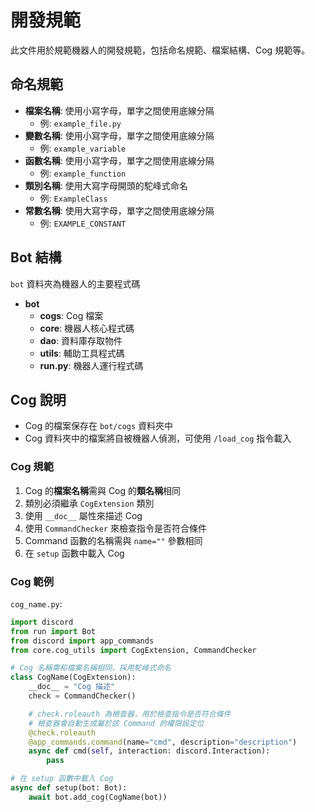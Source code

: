 # 開發規範

此文件用於規範機器人的開發規範，包括命名規範、檔案結構、Cog 規範等。

## 命名規範

- **檔案名稱**: 使用小寫字母，單字之間使用底線分隔
  - 例: `example_file.py`
- **變數名稱**: 使用小寫字母，單字之間使用底線分隔
  - 例: `example_variable`
- **函數名稱**: 使用小寫字母，單字之間使用底線分隔
  - 例: `example_function`
- **類別名稱**: 使用大寫字母開頭的駝峰式命名
  - 例: `ExampleClass`
- **常數名稱**: 使用大寫字母，單字之間使用底線分隔
  - 例: `EXAMPLE_CONSTANT`

## Bot 結構

`bot` 資料夾為機器人的主要程式碼

- **bot**
  - **cogs**: Cog 檔案
  - **core**: 機器人核心程式碼
  - **dao**: 資料庫存取物件
  - **utils**: 輔助工具程式碼
  - **run.py**: 機器人運行程式碼

## Cog 說明

- Cog 的檔案保存在 `bot/cogs` 資料夾中
- Cog 資料夾中的檔案將自被機器人偵測，可使用 `/load_cog` 指令載入

### Cog 規範

1. Cog 的**檔案名稱**需與 Cog 的**類名稱**相同
2. 類別必須繼承 `CogExtension` 類別
3. 使用 `__doc__` 屬性來描述 Cog
4. 使用 `CommandChecker` 來檢查指令是否符合條件
5. Command 函數的名稱需與 `name=""` 參數相同
6. 在 `setup` 函數中載入 Cog

### Cog 範例

`cog_name.py`:

```python
import discord
from run import Bot
from discord import app_commands
from core.cog_utils import CogExtension, CommandChecker

# Cog 名稱需和檔案名稱相同，採用駝峰式命名
class CogName(CogExtension):
    __doc__ = "Cog 描述"
    check = CommandChecker()

    # check.roleauth 為檢查器，用於檢查指令是否符合條件
    # 檢查器會自動生成屬於該 Command 的權限設定位
    @check.roleauth
    @app_commands.command(name="cmd", description="description")
    async def cmd(self, interaction: discord.Interaction):
        pass

# 在 setup 函數中載入 Cog
async def setup(bot: Bot):
    await bot.add_cog(CogName(bot))
```
